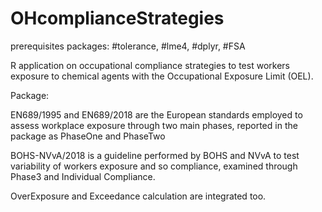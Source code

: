 # OHcomplianceStrategies

prerequisites packages: #tolerance, #lme4, #dplyr, #FSA

R application on occupational compliance strategies to test workers exposure to chemical agents with the
Occupational Exposure Limit (OEL).

Package:

EN689/1995 and EN689/2018 are the European standards employed to assess workplace exposure through two main phases, reported in the package
as PhaseOne and PhaseTwo

BOHS-NVvA/2018 is a guideline performed by BOHS and NVvA to test variability of workers exposure and so compliance,
examined through Phase3 and Individual Compliance.

OverExposure and Exceedance calculation are integrated too.
